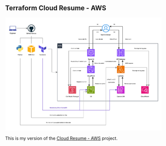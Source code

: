 ## Terraform Cloud Resume - AWS

![Diagram](https://github.com/thecodemango/cloud-resume-iac/blob/9f9497426697548182f08f2d88bf49d653e8fd52/resources/cloud%20resume%20v2.jpg?raw=true)

This is my version of the [Cloud Resume - AWS](https://cloudresumechallenge.dev/docs/the-challenge/aws/) project.